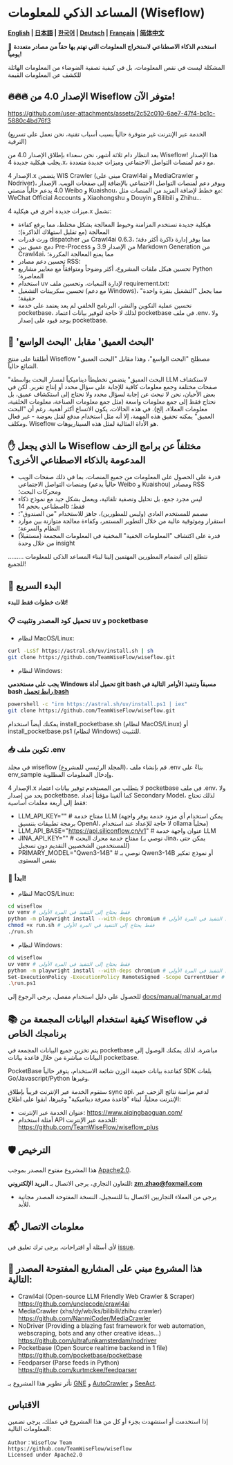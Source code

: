 # المساعد الذكي للمعلومات (Wiseflow)

**[English](README_EN.md) | [日本語](README_JP.md) | [한국어](README_KR.md) | [Deutsch](README_DE.md) | [Français](README_FR.md) | [简体中文](README.md)**

🚀 **استخدم الذكاء الاصطناعي لاستخراج المعلومات التي تهتم بها حقاً من مصادر متعددة يومياً!**

المشكلة ليست في نقص المعلومات، بل في كيفية تصفية الضوضاء من المعلومات الهائلة للكشف عن المعلومات القيمة

## 🔥🔥🔥 الإصدار 4.0 من Wiseflow متوفر الآن!

https://github.com/user-attachments/assets/2c52c010-6ae7-47f4-bc1c-5880c4bd76f3

(الخدمة عبر الإنترنت غير متوفرة حالياً بسبب أسباب تقنية، نحن نعمل على تسريع الترقية)

بعد انتظار دام ثلاثة أشهر، نحن سعداء بإطلاق الإصدار 4.0 من Wiseflow! هذا الإصدار يجلب هيكلية جديدة 4.x، مع دعم لمنصات التواصل الاجتماعي وميزات جديدة متعددة.

الإصدار 4.x يتضمن WIS Crawler (مبني على Crawl4ai و MediaCrawler و Nodriver)، ويوفر دعم لمنصات التواصل الاجتماعي بالإضافة إلى صفحات الويب. الإصدار 4.0 يدعم حالياً منصتي Weibo و Kuaishou، مع خطط لإضافة المزيد من المنصات مثل:
WeChat Official Accounts و Xiaohongshu و Douyin و Bilibili و Zhihu...

ميزات جديدة أخرى في هيكلية 4.x تشمل:

- هيكلية جديدة تستخدم المزامنة وخيوط المعالجة بشكل مختلط، مما يرفع كفاءة المعالجة (مع تقليل استهلاك الذاكرة)؛
- ورث قدرات dispatcher من Crawl4ai 0.6.3، مما يوفر إدارة ذاكرة أكثر دقة؛
- دمج عميق بين Pre-Process من الإصدار 3.9 و Markdown Generation من Crawl4ai، مما يمنع المعالجة المكررة؛
- تحسين دعم مصادر RSS؛
- تحسين هيكل ملفات المشروع، أكثر وضوحاً ومتوافقاً مع معايير مشاريع Python المعاصرة؛
- استخدام uv لإدارة التبعيات، وتحسين ملف requirement.txt؛
- تحسين سكريبتات التشغيل (مع دعم Windows)، مما يجعل "التشغيل بنقرة واحدة" حقيقة؛
- تحسين عملية التكوين والنشر، البرنامج الخلفي لم يعد يعتمد على خدمة pocketbase، لذلك لا حاجة لتوفير بيانات اعتماد pocketbase في ملف .env، ولا يوجد قيود على إصدار pocketbase.

## 🧐  'البحث العميق' مقابل 'البحث الواسع'

أطلقنا على منتج Wiseflow مصطلح "البحث الواسع"، وهذا مقابل "البحث العميق" الشائع حالياً.

"البحث العميق" يتضمن تخطيطاً ديناميكياً لمسار البحث بواسطة LLM لاستكشاف صفحات مختلفة وجمع معلومات كافية للإجابة على سؤال محدد أو إنتاج تقرير. لكن في بعض الأحيان، نحن لا نبحث عن إجابة لسؤال محدد ولا نحتاج إلى استكشاف عميق، بل نحتاج فقط إلى جمع معلومات واسعة (مثل جمع معلومات الصناعة، معلومات الخلفية، معلومات العملاء، إلخ). في هذه الحالات، يكون الاتساع أكثر أهمية. رغم أن "البحث العميق" يمكنه تحقيق هذه المهمة، إلا أنه مثل استخدام مدفع لقتل بعوضة - غير فعال ومكلف. Wiseflow هو الأداة المثالية لمثل هذه السيناريوهات.

## ✋ ما الذي يجعل Wiseflow مختلفاً عن برامج الزحف المدعومة بالذكاء الاصطناعي الأخرى؟

- قدرة على الحصول على المعلومات من جميع المنصات، بما في ذلك صفحات الويب ومنصات التواصل الاجتماعي (حالياً يدعم Weibo و Kuaishou) ومصادر RSS ومحركات البحث؛
- ليس مجرد جمع، بل تحليل وتصفية تلقائية، ويعمل بشكل جيد مع نموذج ذكاء اصطناعي بحجم 14b فقط؛
- مصمم للمستخدم العادي (وليس للمطورين)، جاهز للاستخدام "من الصندوق"؛
- استقرار وموثوقية عالية من خلال التطوير المستمر، وكفاءة معالجة متوازنة بين موارد النظام والسرعة؛
- (مستقبلاً) قدرة على اكتشاف "المعلومات الخفية" المخفية في المعلومات المجمعة من خلال وحدة insight

……… نتطلع إلى انضمام المطورين المهتمين إلينا لبناء المساعد الذكي للمعلومات للجميع!

## 🌟 البدء السريع

**ثلاث خطوات فقط للبدء!**

### 📋 تحميل كود المصدر وتثبيت uv و pocketbase

- لنظام MacOS/Linux:

```bash
curl -LsSf https://astral.sh/uv/install.sh | sh
git clone https://github.com/TeamWiseFlow/wiseflow.git
```

- لنظام Windows:

**يجب على مستخدمي Windows تحميل أداة git bash مسبقاً وتنفيذ الأوامر التالية في bash [رابط تحميل bash](https://git-scm.com/downloads/win)**

```bash
powershell -c "irm https://astral.sh/uv/install.ps1 | iex"
git clone https://github.com/TeamWiseFlow/wiseflow.git
```

يمكنك أيضاً استخدام install_pocketbase.sh (لنظام MacOS/Linux) أو install_pocketbase.ps1 (لنظام Windows) للتثبيت.

### 📥 تكوين ملف .env

في مجلد wiseflow (المجلد الرئيسي للمشروع)، قم بإنشاء ملف .env بناءً على env_sample وإدخال المعلومات المطلوبة.

الإصدار 4.x لا يتطلب من المستخدم توفير بيانات اعتماد pocketbase في ملف .env، ولا يحد من إصدار pocketbase. كما ألغينا مؤقتاً إعداد Secondary Model، لذلك تحتاج فقط إلى أربعة معلمات أساسية:

- LLM_API_KEY="" # مفتاح خدمة LLM (يمكن استخدام أي مزود خدمة يوفر واجهة برمجة تطبيقات بتنسيق OpenAI، لا حاجة للإعداد عند استخدام ollama محلياً)
- LLM_API_BASE="https://api.siliconflow.cn/v1" # عنوان واجهة خدمة LLM
- JINA_API_KEY="" # مفتاح خدمة محرك البحث (نوصي بـ Jina، يمكن حتى للمستخدمين الشخصيين التقديم دون تسجيل)
- PRIMARY_MODEL="Qwen3-14B" # نوصي بـ Qwen3-14B أو نموذج تفكير بنفس المستوى

### 🚀  ابدأ!

- لنظام MacOS/Linux:

```bash
cd wiseflow
uv venv # فقط يحتاج إلى التنفيذ في المرة الأولى
python -m playwright install --with-deps chromium # فقط يحتاج إلى التنفيذ في المرة الأولى
chmod +x run.sh # فقط يحتاج إلى التنفيذ في المرة الأولى
./run.sh
```

- لنظام Windows:

```bash
cd wiseflow
uv venv # فقط يحتاج إلى التنفيذ في المرة الأولى
python -m playwright install --with-deps chromium # فقط يحتاج إلى التنفيذ في المرة الأولى
Set-ExecutionPolicy -ExecutionPolicy RemoteSigned -Scope CurrentUser # فقط يحتاج إلى التنفيذ في المرة الأولى
.\run.ps1
```

للحصول على دليل استخدام مفصل، يرجى الرجوع إلى [docs/manual/manual_ar.md](./docs/manual/manual_ar.md)

## 📚 كيفية استخدام البيانات المجمعة من Wiseflow في برنامجك الخاص

يتم تخزين جميع البيانات المجمعة في pocketbase مباشرة، لذلك يمكنك الوصول إلى البيانات مباشرة من خلال قاعدة بيانات pocketbase.

PocketBase كقاعدة بيانات خفيفة الوزن شائعة الاستخدام، يتوفر حالياً SDK بلغات Go/Javascript/Python وغيرها.

ستقوم الخدمة عبر الإنترنت قريباً بإطلاق sync api، لدعم مزامنة نتائج الزحف عبر الإنترنت محلياً، لبناء "قاعدة معرفة ديناميكية" وغيرها، ابقوا على اطلاع:

  - عنوان الخدمة عبر الإنترنت: https://www.aiqingbaoguan.com/ 
  - أمثلة استخدام API للخدمة عبر الإنترنت: https://github.com/TeamWiseFlow/wiseflow_plus


## 🛡️ الترخيص

هذا المشروع مفتوح المصدر بموجب [Apache2.0](LICENSE).

للتعاون التجاري، يرجى الاتصال بـ **البريد الإلكتروني: zm.zhao@foxmail.com**

- يرجى من العملاء التجاريين الاتصال بنا للتسجيل، النسخة المفتوحة المصدر مجانية للأبد.

## 📬 معلومات الاتصال

لأي أسئلة أو اقتراحات، يرجى ترك تعليق في [issue](https://github.com/TeamWiseFlow/wiseflow/issues).

## 🤝 هذا المشروع مبني على المشاريع المفتوحة المصدر التالية:

- Crawl4ai (Open-source LLM Friendly Web Crawler & Scraper) https://github.com/unclecode/crawl4ai
- MediaCrawler (xhs/dy/wb/ks/bilibili/zhihu crawler) https://github.com/NanmiCoder/MediaCrawler
- NoDriver (Providing a blazing fast framework for web automation, webscraping, bots and any other creative ideas...) https://github.com/ultrafunkamsterdam/nodriver
- Pocketbase (Open Source realtime backend in 1 file) https://github.com/pocketbase/pocketbase
- Feedparser (Parse feeds in Python) https://github.com/kurtmckee/feedparser

تأثر تطوير هذا المشروع بـ [GNE](https://github.com/GeneralNewsExtractor/GeneralNewsExtractor) و [AutoCrawler](https://github.com/kingname/AutoCrawler) و [SeeAct](https://github.com/OSU-NLP-Group/SeeAct).

## الاقتباس

إذا استخدمت أو استشهدت بجزء أو كل من هذا المشروع في عملك، يرجى تضمين المعلومات التالية:

```
Author：Wiseflow Team
https://github.com/TeamWiseFlow/wiseflow
Licensed under Apache2.0
``` 